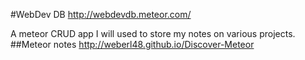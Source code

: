 #WebDev DB
  http://webdevdb.meteor.com/

  A meteor CRUD app I will used to store my notes on various projects.
##Meteor notes
  http://weberl48.github.io/Discover-Meteor
